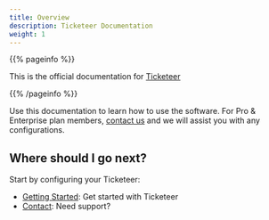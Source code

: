 ```yaml
---
title: Overview
description: Ticketeer Documentation
weight: 1
---
```


{{% pageinfo %}}

This is the official documentation for [Ticketeer](https://theticketeer.com)

{{% /pageinfo %}}

Use this documentation to learn how to use the software. For Pro & Enterprise
plan members, [contact us](https://theticketeer.com/profile?tab=support) and we
will assist you with any configurations.

## Where should I go next?

Start by configuring your Ticketeer:

- [Getting Started](/docs/getting-started/): Get started with Ticketeer
- [Contact](https://theticketeer.com/profile?tab=support): Need support?
